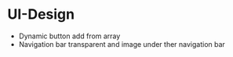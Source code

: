 # UI-Design

- Dynamic button add from array
- Navigation bar transparent and image under ther navigation bar
